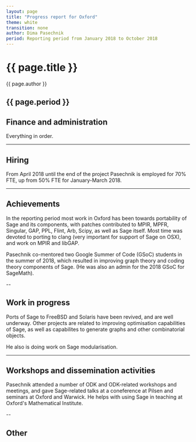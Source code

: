 ```yaml
---
layout: page
title: "Progress report for Oxford"
theme: white
transition: none
author: Dima Pasechnik
period: Reporting period from January 2018 to October 2018
---
```


# {{ page.title }}

{{ page.author }}


{{ page.period }}
---

## Finance and administration

Everything in order.

---
## Hiring


From April 2018 until the end of the project Pasechnik is employed for 70% FTE, up from 50% FTE for January-March 2018.


---
## Achievements

In the reporting period most work in Oxford has been towards portability of Sage and its components,
with patches contributed to MPIR, MPFR, Singular, GAP, PPL, Flint, Arb, Scipy, as well as Sage itself.
Most time was devoted to porting to clang (very important for support of Sage on OSX), and
work on MPIR and libGAP.

Pasechnik co-mentored two Google Summer of Code (GSoC) students in the summer of 2018, which resulted in
improving graph theory and coding theory components of Sage. (He was also an admin for the 2018 GSoC for SageMath).



--
## Work in progress

Ports of Sage to FreeBSD and Solaris have been revived, and are well underway.
Other projects are related to improving optimisation
capabilities of Sage, as well as capabilites to generate graphs and other combinatorial objects.

He also is doing work on Sage modularisation.

---
## Workshops and dissemination activities

Pasechnik attended a number of ODK and ODK-related workshops and meetings, and gave Sage-related
talks at a coneference at Pilsen and seminars at Oxford and Warwick.
He helps with using Sage in teaching at Oxford's Mathematical Institute.


--
## Other
